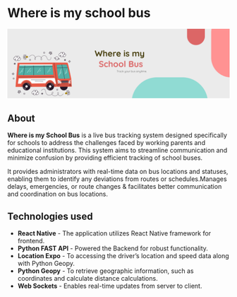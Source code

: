 # Where is my school bus

[![Banner](./assets/banner.png)](https://example.com/link_to_your_page)

## About
 **Where is my School Bus** is a live bus tracking system designed specifically for schools to address the challenges faced by working parents and educational institutions. This system aims to streamline communication and minimize confusion by providing efficient tracking of school buses.

It provides administrators with real-time data on bus locations and statuses, enabling them to identify any deviations from routes or schedules.Manages delays, emergencies, or route changes & facilitates better communication and coordination on bus locations.

## Technologies used

- **React Native** - The application utilizes React Native framework for frontend.
- **Python FAST API** - Powered the Backend for robust functionality.
- **Location Expo** - To accessing the driver’s location and speed data along with Python Geopy.
- **Python Geopy** - To retrieve geographic information, such as coordinates and calculate distance calculations.
- **Web Sockets** - Enables real-time updates from server to client.

